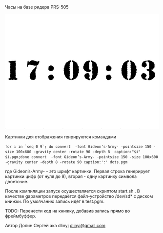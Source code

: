 Часы на базе ридера PRS-505

![Alt text](test.png?raw=true "Title")

Картинки для отображения генрируются командами

``for i in `seq 0 9`; do convert  -font Gideon’s-Army- -pointsize 150 -size 100x600 -gravity center -rotate 90 -depth 8  caption:"$i" $i.pgm;done
convert  -font Gideon’s-Army- -pointsize 150 -size 100x600 -gravity center -depth 8 -rotate 90 caption:':' dots.pgm``

где Gideon’s-Army- - это шрифт картинки. Первая строка генерирует 
картинки цифр (от нуля до 9), вторая - одну картинку символа двоеточие.

После компиляции запуск осуществляется скриптом start.sh . В качестве
gараметров передаётся файл-устройство /dev/sd* с диском книжки.
По умолчанию запись идёт в test.pgm.

TODO: Перенести код на книжку, добавив запись прямо во фреймбуффер.

Автор Долин Сергей ака dlinyj dlinyj@gmail.com
